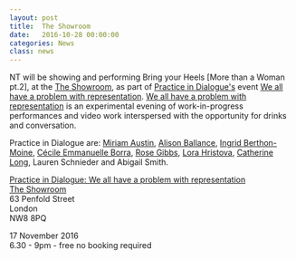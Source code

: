 ```yaml
---
layout: post
title:  The Showroom
date:   2016-10-28 00:00:00
categories: News
class: news
---
```

NT will be showing and performing Bring your Heels [More than a Woman pt.2], at the <a href="http://www.theshowroom.org" target="_blank">The Showroom</a>, as part of <a href="http://www.theshowroom.org/events/practice-in-dialogue" target="_blank">Practice in Dialogue's</a> event <a href="http://www.theshowroom.org/events/practice-in-dialogue" target="_blank">We all have a problem with representation</a>.
<a href="http://www.theshowroom.org/events/practice-in-dialogue" target="_blank">We all have a problem with representation</a> is an experimental evening of work-in-progress performances and video work interspersed with the opportunity for drinks and conversation.

Practice in Dialogue are: 
<a href="http://www.miriamaustin.co.uk" target="_blank">Miriam Austin</a>, 
<a href="http://alisonballance.com" target="_blank">Alison Ballance</a>, 
<a href="http://www.ingridberthonmoine.com" target="_blank">Ingrid Berthon-Moine</a>, 
<a href="http://www.feminisminlondon.co.uk/arts-1-28/2015/10/8/cecile-emmanuelle-borra" target="_blank">Cécile Emmanuelle Borra</a>, 
<a href="http://www.rosegibbs.com" target="_blank">Rose Gibbs</a>, 
<a href="http://www.lorahristova.com" target="_blank">Lora Hristova</a>, 
<a href="http://www.catherinelong.co.uk" target="_blank">Catherine Long</a>, Lauren Schnieder and Abigail Smith.

<a href="http://www.theshowroom.org/events/practice-in-dialogue" target="_blank">Practice in Dialogue: We all have a problem with representation</a><br> 
<a href="http://www.theshowroom.org" target="_blank">The Showroom</a>  
63 Penfold Street  
London  
NW8 8PQ  

17 November 2016  
6.30 - 9pm - free no booking required 